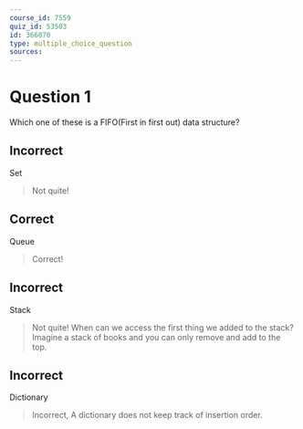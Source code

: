 ```yaml
---
course_id: 7559
quiz_id: 53503
id: 366070
type: multiple_choice_question
sources:
---
```


# Question 1

Which one of these is a FIFO(First in first out) data structure?&nbsp;

## Incorrect

Set

> Not quite!

## Correct

Queue

> Correct!

## Incorrect

Stack

> Not quite! When can we access the first thing we added to the stack? Imagine a
> stack of books and you can only remove and add to the top.&nbsp;

## Incorrect

Dictionary

> Incorrect, A dictionary does not keep track of insertion order.&nbsp;

